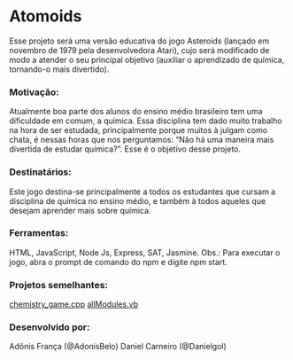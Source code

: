 # Atomoids

Esse projeto será uma versão educativa do jogo Asteroids (lançado em novembro de 1979 pela desenvolvedora Atari), cujo será modificado de modo a atender o seu principal objetivo (auxiliar o aprendizado de química, tornando-o mais divertido).

### Motivação:

Atualmente boa parte dos alunos do ensino médio brasileiro tem uma dificuldade em comum, a química. Essa disciplina tem dado muito trabalho na hora de ser estudada, principalmente porque muitos à julgam como chata, é nessas horas que nos perguntamos: “Não há uma maneira mais divertida de estudar química?”. Esse é o objetivo desse projeto.

### Destinatários:

Este jogo destina-se principalmente a todos os estudantes que cursam a disciplina de química no ensino médio, e também à todos aqueles que desejam aprender mais sobre química.

### Ferramentas:

HTML, JavaScript, Node Js, Express, SAT, Jasmine.
Obs.: Para executar o jogo, abra o prompt de comando do npm e digite npm start.

### Projetos semelhantes:

[chemistry_game.cpp](https://gist.github.com/GEO-RGE/37aa22ee6f19a3e3267e#file-chemistry_game-cpp)
[allModules.vb](https://gist.github.com/ThyJoKing/bf5d37fdd8d9259af87a#file-allmodules-vb)

### Desenvolvido por:

Adônis França (@AdonisBelo)
Daniel Carneiro (@Danielgol)
